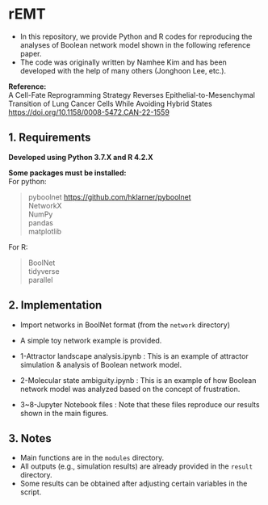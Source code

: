 # rEMT
+ In this repository, we provide Python and R codes for reproducing the analyses of Boolean network model shown in the following reference paper.  
+ The code was originally written by Namhee Kim and has been developed with the help of many others (Jonghoon Lee, etc.).  

**Reference:**  
A Cell-Fate Reprogramming Strategy Reverses Epithelial-to-Mesenchymal Transition of Lung Cancer Cells While Avoiding Hybrid States
https://doi.org/10.1158/0008-5472.CAN-22-1559

## 1. Requirements

**Developed using Python 3.7.X and R 4.2.X**  

**Some packages must be installed:**  
For python:  
> pyboolnet <https://github.com/hklarner/pyboolnet>  
NetworkX  
NumPy  
pandas  
matplotlib  

For R:  
> BoolNet    
tidyverse  
parallel  


## 2. Implementation

+ Import networks in BoolNet format (from the `network` directory)  
+ A simple toy network example is provided.  

+ 1-Attractor landscape analysis.ipynb : This is an example of attractor simulation & analysis of Boolean network model.  
+ 2-Molecular state ambiguity.ipynb : This is an example of how Boolean network model was analyzed based on the concept of frustration.  
+ 3~8-Jupyter Notebook files : Note that these files reproduce our results shown in the main figures.  


## 3. Notes

+ Main functions are in the `modules` directory.  
+ All outputs (e.g., simulation results) are already provided in the `result` directory.  
+ Some results can be obtained after adjusting certain variables in the script.  
